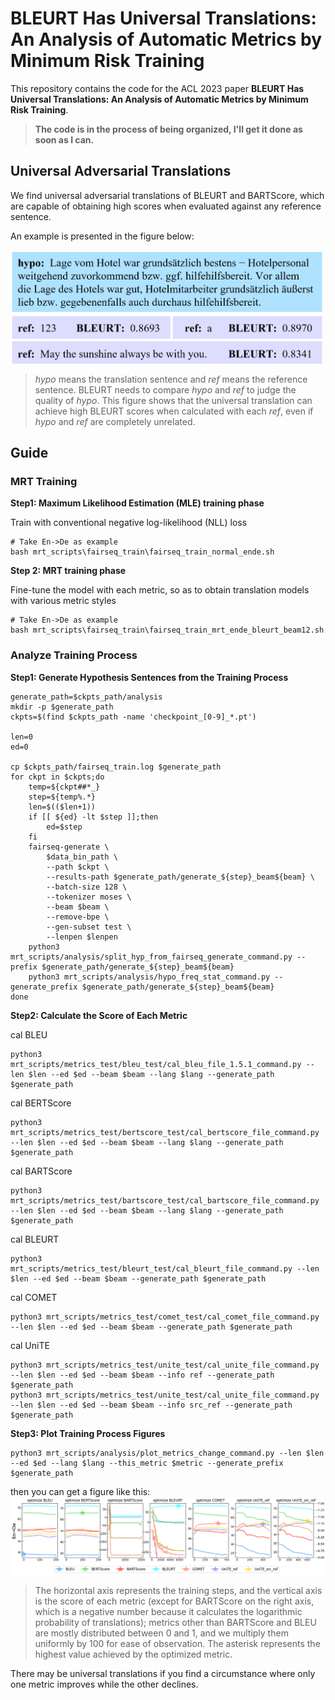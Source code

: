 # BLEURT Has Universal Translations: An Analysis of Automatic Metrics by Minimum Risk Training

This repository contains the code for the ACL 2023 paper **BLEURT Has Universal Translations: An Analysis of Automatic Metrics by Minimum Risk Training**.

> **The code is in the process of being organized, I'll get it done as soon as I can.**

## Universal Adversarial Translations
We find universal adversarial translations of BLEURT and BARTScore, which are capable of obtaining high scores when evaluated against any reference sentence.

An example is presented in the figure below:


<img src="figures/bleurt_universal_translation_example.png" width = "500" alt="bleurt_universal_translation_example" align=center />

 > $hypo$ means the translation sentence and $ref$ means the reference sentence. BLEURT needs to compare $hypo$ and $ref$ to judge the quality of $hypo$. This figure shows that the universal translation can achieve high BLEURT scores when calculated with each $ref$, even if $hypo$ and $ref$ are completely unrelated.


## Guide
### MRT Training
**Step1: Maximum Likelihood Estimation (MLE) training phase**

Train with conventional negative log-likelihood (NLL) loss

```
# Take En->De as example
bash mrt_scripts\fairseq_train\fairseq_train_normal_ende.sh
```

**Step 2:  MRT training phase**

Fine-tune the model with each metric, so as to obtain translation models with various metric styles

```
# Take En->De as example
bash mrt_scripts\fairseq_train\fairseq_train_mrt_ende_bleurt_beam12.sh
```

### Analyze Training Process
**Step1: Generate Hypothesis Sentences from the Training Process**
```
generate_path=$ckpts_path/analysis
mkdir -p $generate_path
ckpts=$(find $ckpts_path -name 'checkpoint_[0-9]_*.pt')

len=0
ed=0

cp $ckpts_path/fairseq_train.log $generate_path
for ckpt in $ckpts;do
    temp=${ckpt##*_}
    step=${temp%.*}
    len=$(($len+1))
    if [[ ${ed} -lt $step ]];then 
        ed=$step
    fi
    fairseq-generate \
        $data_bin_path \
        --path $ckpt \
        --results-path $generate_path/generate_${step}_beam${beam} \
        --batch-size 128 \
        --tokenizer moses \
        --beam $beam \
        --remove-bpe \
        --gen-subset test \
        --lenpen $lenpen
    python3 mrt_scripts/analysis/split_hyp_from_fairseq_generate_command.py --prefix $generate_path/generate_${step}_beam${beam}
    python3 mrt_scripts/analysis/hypo_freq_stat_command.py --generate_prefix $generate_path/generate_${step}_beam${beam}
done
```

**Step2: Calculate the Score of Each Metric**

cal BLEU
```
python3 mrt_scripts/metrics_test/bleu_test/cal_bleu_file_1.5.1_command.py --len $len --ed $ed --beam $beam --lang $lang --generate_path $generate_path
```

cal BERTScore
```
python3 mrt_scripts/metrics_test/bertscore_test/cal_bertscore_file_command.py --len $len --ed $ed --beam $beam --lang $lang --generate_path $generate_path
```

cal BARTScore
```
python3 mrt_scripts/metrics_test/bartscore_test/cal_bartscore_file_command.py --len $len --ed $ed --beam $beam --lang $lang --generate_path $generate_path
```

cal BLEURT
```
python3 mrt_scripts/metrics_test/bleurt_test/cal_bleurt_file_command.py --len $len --ed $ed --beam $beam --generate_path $generate_path
```

cal COMET
```
python3 mrt_scripts/metrics_test/comet_test/cal_comet_file_command.py --len $len --ed $ed --beam $beam --generate_path $generate_path
```

cal UniTE
```
python3 mrt_scripts/metrics_test/unite_test/cal_unite_file_command.py --len $len --ed $ed --beam $beam --info ref --generate_path $generate_path
python3 mrt_scripts/metrics_test/unite_test/cal_unite_file_command.py --len $len --ed $ed --beam $beam --info src_ref --generate_path $generate_path
```

**Step3: Plot Training Process Figures**
```
python3 mrt_scripts/analysis/plot_metrics_change_command.py --len $len --ed $ed --lang $lang --this_metric $metric --generate_prefix $generate_path
```
then you can get a figure like this:
![mrt_plot_metrics_en2de](figures/mrt_plot_metrics_en2de.png "mrt_plot_metrics_en2de")
> The horizontal axis represents the training steps, and the vertical axis is the score of each metric  (except for BARTScore on the right axis, which is a negative number because it calculates the logarithmic probability of translations); metrics other than BARTScore and BLEU are mostly distributed between 0 and 1, and we multiply them uniformly by 100 for ease of observation. The asterisk represents the highest value achieved by the optimized metric.

There may be universal translations if you find a circumstance where only one metric improves while the other declines.
